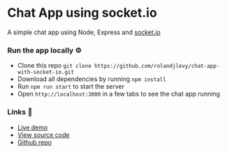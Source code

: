 # Chat App using socket.io

A simple chat app using Node, Express and [socket.io](https://socket.io)

### Run the app locally ⚙️
- Clone this repo `git clone https://github.com/rolandjlevy/chat-app-with-socket-io.git`
- Download all dependencies by running `npm install`
- Run `npm run start` to start the server
- Open `http://localhost:3000` in a few tabs to see the chat app running

### Links 🔗
- [Live demo](https://chat-app-with-socket-io.rolandjlevy.repl.co/)
- [View source code](https://github.com/rolandjlevy/chat-app-with-socket-io)
- [Github repo](https://github.com/rolandjlevy/chat-app-with-socket-io)